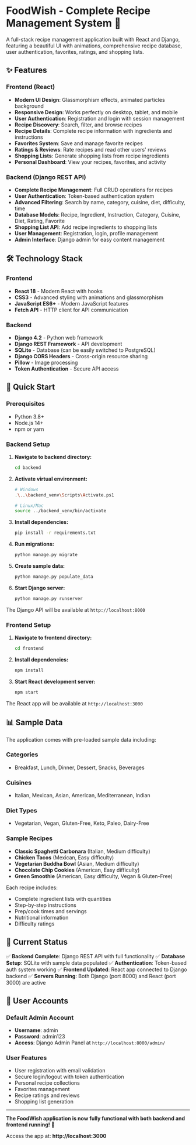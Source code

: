 # FoodWish - Complete Recipe Management System 🍳

A full-stack recipe management application built with React and Django, featuring a beautiful UI with animations, comprehensive recipe database, user authentication, favorites, ratings, and shopping lists.

## ✨ Features

### Frontend (React)
- **Modern UI Design**: Glassmorphism effects, animated particles background
- **Responsive Design**: Works perfectly on desktop, tablet, and mobile
- **User Authentication**: Registration and login with session management
- **Recipe Discovery**: Search, filter, and browse recipes
- **Recipe Details**: Complete recipe information with ingredients and instructions
- **Favorites System**: Save and manage favorite recipes
- **Ratings & Reviews**: Rate recipes and read other users' reviews
- **Shopping Lists**: Generate shopping lists from recipe ingredients
- **Personal Dashboard**: View your recipes, favorites, and activity

### Backend (Django REST API)
- **Complete Recipe Management**: Full CRUD operations for recipes
- **User Authentication**: Token-based authentication system
- **Advanced Filtering**: Search by name, category, cuisine, diet, difficulty, time
- **Database Models**: Recipe, Ingredient, Instruction, Category, Cuisine, Diet, Rating, Favorite
- **Shopping List API**: Add recipe ingredients to shopping lists
- **User Management**: Registration, login, profile management
- **Admin Interface**: Django admin for easy content management

## 🛠️ Technology Stack

### Frontend
- **React 18** - Modern React with hooks
- **CSS3** - Advanced styling with animations and glassmorphism
- **JavaScript ES6+** - Modern JavaScript features
- **Fetch API** - HTTP client for API communication

### Backend  
- **Django 4.2** - Python web framework
- **Django REST Framework** - API development
- **SQLite** - Database (can be easily switched to PostgreSQL)
- **Django CORS Headers** - Cross-origin resource sharing
- **Pillow** - Image processing
- **Token Authentication** - Secure API access

## 🚀 Quick Start

### Prerequisites
- Python 3.8+ 
- Node.js 14+
- npm or yarn

### Backend Setup

1. **Navigate to backend directory:**
   ```bash
   cd backend
   ```

2. **Activate virtual environment:**
   ```bash
   # Windows
   .\..\backend_venv\Scripts\Activate.ps1
   
   # Linux/Mac
   source ../backend_venv/bin/activate
   ```

3. **Install dependencies:**
   ```bash
   pip install -r requirements.txt
   ```

4. **Run migrations:**
   ```bash
   python manage.py migrate
   ```

5. **Create sample data:**
   ```bash
   python manage.py populate_data
   ```

6. **Start Django server:**
   ```bash
   python manage.py runserver
   ```

The Django API will be available at `http://localhost:8000`

### Frontend Setup

1. **Navigate to frontend directory:**
   ```bash
   cd frontend
   ```

2. **Install dependencies:**
   ```bash
   npm install
   ```

3. **Start React development server:**
   ```bash
   npm start
   ```

The React app will be available at `http://localhost:3000`

## 📊 Sample Data

The application comes with pre-loaded sample data including:

### Categories
- Breakfast, Lunch, Dinner, Dessert, Snacks, Beverages

### Cuisines  
- Italian, Mexican, Asian, American, Mediterranean, Indian

### Diet Types
- Vegetarian, Vegan, Gluten-Free, Keto, Paleo, Dairy-Free

### Sample Recipes
- **Classic Spaghetti Carbonara** (Italian, Medium difficulty)
- **Chicken Tacos** (Mexican, Easy difficulty) 
- **Vegetarian Buddha Bowl** (Asian, Medium difficulty)
- **Chocolate Chip Cookies** (American, Easy difficulty)
- **Green Smoothie** (American, Easy difficulty, Vegan & Gluten-Free)

Each recipe includes:
- Complete ingredient lists with quantities
- Step-by-step instructions
- Prep/cook times and servings
- Nutritional information
- Difficulty ratings

## 🎯 Current Status

✅ **Backend Complete**: Django REST API with full functionality
✅ **Database Setup**: SQLite with sample data populated
✅ **Authentication**: Token-based auth system working
✅ **Frontend Updated**: React app connected to Django backend
✅ **Servers Running**: Both Django (port 8000) and React (port 3000) are active

## 👥 User Accounts

### Default Admin Account
- **Username**: admin
- **Password**: admin123
- **Access**: Django Admin Panel at `http://localhost:8000/admin/`

### User Features
- User registration with email validation
- Secure login/logout with token authentication
- Personal recipe collections
- Favorites management
- Recipe ratings and reviews
- Shopping list generation

---

**The FoodWish application is now fully functional with both backend and frontend running! 🚀**

Access the app at: **http://localhost:3000**